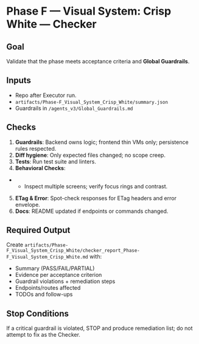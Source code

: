 # Phase F — Visual System: Crisp White — Checker

## Goal
Validate that the phase meets acceptance criteria and **Global Guardrails**.

## Inputs
- Repo after Executor run.
- `artifacts/Phase-F_Visual_System_Crisp_White/summary.json`
- Guardrails in `/agents_v3/Global_Guardrails.md`

## Checks
1. **Guardrails**: Backend owns logic; frontend thin VMs only; persistence rules respected.
2. **Diff hygiene**: Only expected files changed; no scope creep.
3. **Tests**: Run test suite and linters.
4. **Behavioral Checks**:
- - Inspect multiple screens; verify focus rings and contrast.
5. **ETag & Error**: Spot-check responses for ETag headers and error envelope.
6. **Docs**: README updated if endpoints or commands changed.

## Required Output
Create `artifacts/Phase-F_Visual_System_Crisp_White/checker_report_Phase-F_Visual_System_Crisp_White.md` with:
- Summary (PASS/FAIL/PARTIAL)
- Evidence per acceptance criterion
- Guardrail violations + remediation steps
- Endpoints/routes affected
- TODOs and follow-ups

## Stop Conditions
If a critical guardrail is violated, STOP and produce remediation list; do not attempt to fix as the Checker.
